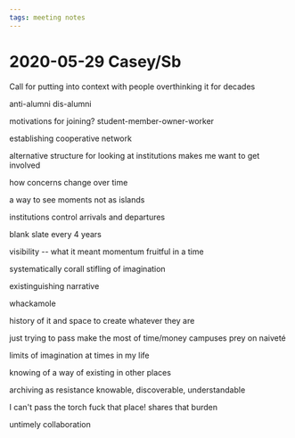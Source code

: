 ```yaml
---
tags: meeting notes
---
```


# 2020-05-29 Casey/Sb

Call for putting into context
with people overthinking it for decades

anti-alumni
dis-alumni

motivations for joining?
student-member-owner-worker

establishing cooperative network

alternative structure for looking at institutions
makes me want to get involved

how concerns change over time

a way to see moments not as islands

institutions control arrivals and departures

blank slate every 4 years

visibility -- what it meant
momentum
fruitful in a time

systematically corall
stifling of imagination

existinguishing narrative

whackamole

history of it and space to create whatever they are

just trying to pass
make the most of time/money
campuses prey on naiveté

limits of imagination
at times in my life

knowing of a way of existing in other places

archiving as resistance
knowable, discoverable, understandable

I can't pass the torch
fuck that place!
shares that burden

untimely collaboration